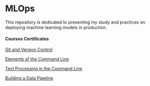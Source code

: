 # MLOps

This repository is dedicated to presenting my study and practices on deploying machine learning models in production.





#### Courses Certificates

[Git and Version Control](https://app.dataquest.io/view_cert/8WJ2I899VB29O2X14YM7)

[Elements of the Command Line](https://app.dataquest.io/view_cert/O2UWARAT9LUXP4UXY077)

[Text Processing in the Command Line](https://app.dataquest.io/view_cert/QQJB8YPFXS22C0FYER81)

[Building a Data Pipeline](https://app.dataquest.io/view_cert/8KYV8A2A2ASGXEIRKUV8)


